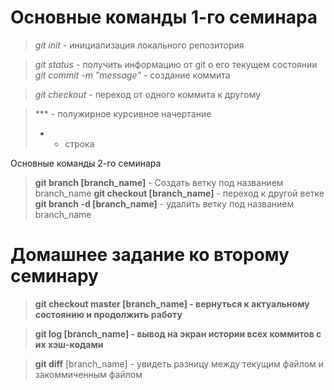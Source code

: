 # Основные команды 1-го семинара

> *git init* - инициализация локального репозитория

> *git status* - получить информацию от git о его текущем состоянии
> *git commit -m "message"* - создание коммита

> *git checkout* - переход от одного коммита к другому

> *** - полужирное курсивное начертание
> * - строка

Основные команды 2-го семинара

> **git branch [branch_name]** - Создать ветку под названием branch_name
> **git checkout [branch_name]** - переход к другой ветке
> **git branch -d [branch_name]** - удалить ветку под названием branch_name
# Домашнее задание ко второму семинару

 > **git checkout master [branch_name] - вернуться к актуальному состоянию и продолжить работу**

 > **git log [branch_name] - вывод на экран истории всех коммитов с их хэш-кодами**

 
 > **git diff** [branch_name] - увидеть разницу между текущим файлом и закоммиченным файлом





